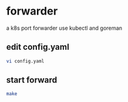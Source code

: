 # forwarder
a k8s port forwarder use kubectl and goreman

## edit config.yaml
```bash
vi config.yaml
```

## start forward
```bash
make
```

